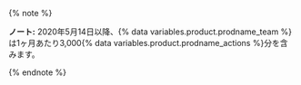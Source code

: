 {% note %}

**ノート:** 2020年5月14日以降、{% data variables.product.prodname_team %}は1ヶ月あたり3,000{% data variables.product.prodname_actions %}分を含みます。

{% endnote %}
